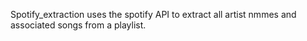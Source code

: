 Spotify_extraction uses the spotify API to extract all artist nmmes and associated songs from a playlist.
